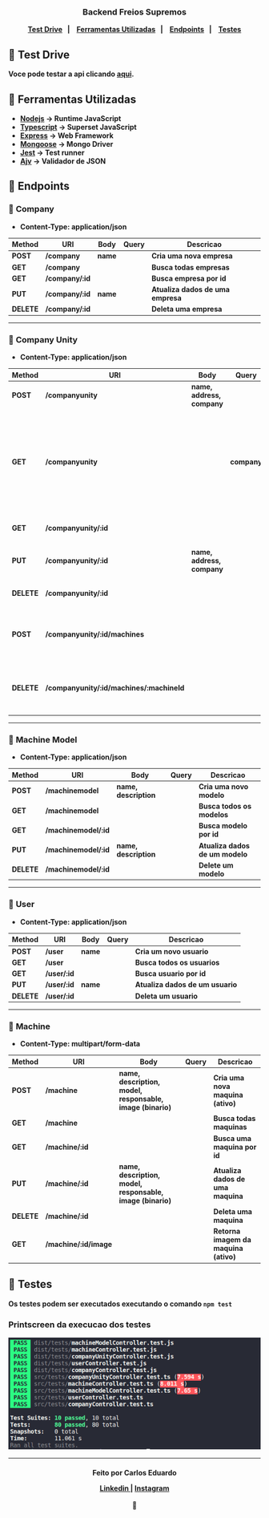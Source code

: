 <h3 align="center">
  Backend <b>Freios Supremos<b>
</h3>

<p align="center">
  <a href="#pushpin-test-drive">Test Drive</a>&nbsp;&nbsp;&nbsp;|&nbsp;&nbsp;&nbsp;
  <a href="#pushpin-ferramentas-utilizadas">Ferramentas Utilizadas</a>&nbsp;&nbsp;&nbsp;|&nbsp;&nbsp;&nbsp;
  <a href="#pushpin-endpoints">Endpoints</a>&nbsp;&nbsp;&nbsp;|&nbsp;&nbsp;&nbsp;
  <a href="#pushpin-testes">Testes</a>
</p>

## :pushpin: Test Drive
Voce pode testar a api clicando [aqui](https://evening-reaches-79490.herokuapp.com/).

## :pushpin: Ferramentas Utilizadas
* [Nodejs](https://nodejs.org/en/) -> Runtime JavaScript
* [Typescript](https://www.typescriptlang.org/) -> Superset JavaScript
* [Express](https://expressjs.com/pt-br/) -> Web Framework
* [Mongoose](https://mongoosejs.com/) -> Mongo Driver
* [Jest](https://jestjs.io/) -> Test runner
* [Ajv](https://ajv.js.org/) -> Validador de JSON

## :pushpin: Endpoints

### :small_blue_diamond: **Company**
* Content-Type: application/json

Method   | URI    | Body | Query      | Descricao
--------- | ------| ------- | ---------- | --------
POST | /company    | name |            | Cria uma nova empresa
GET | /company     ||            | Busca todas empresas
GET | /company/:id ||            | Busca empresa por id
PUT | /company/:id |name|            | Atualiza dados de uma empresa
DELETE | /company/:id ||         | Deleta uma empresa
_____

### :small_blue_diamond: **Company Unity**
* Content-Type: application/json

Method   | URI   | Body | Query | Descricao
--------- | ------ | ----- | ------ | -----
POST | /companyunity| name, address, company |      | Cria uma nova unidade
GET | /companyunity | | company     | Busca todas unidades (use a query company com o id para filtrar unidades de uma empresa)
GET | /companyunity/:id ||   | Busca unidade por id
PUT | /companyunity/:id| name, address, company |   | Atualiza dados de uma unidade
DELETE | /companyunity/:id| || Deleta uma unidade
POST   | /companyunity/:id/machines| | | Adiciona uma maquina (ativo) a uma unidade
DELETE | /companyunity/:id/machines/:machineId || | Remove uma maquina (ativo) de uma unidade
_____
### :small_blue_diamond: **Machine Model**
* Content-Type: application/json

Method   | URI   | Body | Query | Descricao
--------- | ------| ----- | ----- | ------
POST | /machinemodel | name, description |     | Cria uma novo modelo
GET | /machinemodel | |     | Busca todos os modelos
GET | /machinemodel/:id | |  | Busca modelo por id
PUT | /machinemodel/:id | name, description |   | Atualiza dados de um modelo
DELETE | /machinemodel/:id | || Delete um modelo 
_______
### :small_blue_diamond: **User**
* Content-Type: application/json

Method   | URI   | Body | Query   | Descricao
--------- | ------ | ----- | ----- | ------
POST | /user | name |           | Cria um novo usuario
GET | /user  |   |          | Busca todos os usuarios
GET | /user/:id | |         | Busca usuario por id
PUT | /user/:id | name |        | Atualiza dados de um usuario
DELETE | /user/:id | |      | Deleta um usuario
______
### :small_blue_diamond: **Machine**
* Content-Type: multipart/form-data

Method    | URI    | Body | Query      | Descricao
--------- | ------ | ------ | ------ | ------
POST | /machine | name, description, model, responsable, image (binario)  |        | Cria uma nova maquina (ativo)
GET | /machine  |   |        | Busca todas maquinas 
GET | /machine/:id | |       | Busca uma maquina por id
PUT | /machine/:id | name, description, model, responsable, image (binario) |      | Atualiza dados de uma maquina
DELETE | /machine/:id ||     | Deleta uma maquina
GET | /machine/:id/image ||  | Retorna imagem da maquina (ativo)

## :pushpin: Testes
Os testes podem ser executados executando o comando `npm test`
### Printscreen da execucao dos testes
![tests image](testsExecution.png)

---
<h4 align="center">
  <p>Feito por <b>Carlos Eduardo<b></p>
  <a href="https://www.linkedin.com/in/caeduob/"> Linkedin </a> | <a href="https://www.instagram.com/car_losed/">Instagram</a> <br><br>
  💜 
</h3>
